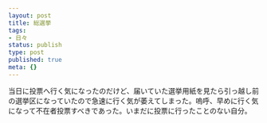 ```yaml
---
layout: post
title: 総選挙
tags:
- 日々
status: publish
type: post
published: true
meta: {}
---
```

当日に投票へ行く気になったのだけど、届いていた選挙用紙を見たら引っ越し前の選挙区になっていたので急速に行く気が萎えてしまった。嗚呼、早めに行く気になって不在者投票すべきであった。いまだに投票に行ったことのない自分。
